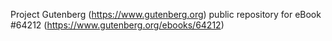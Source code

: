 Project Gutenberg (https://www.gutenberg.org) public repository for eBook #64212 (https://www.gutenberg.org/ebooks/64212)
